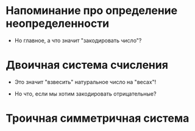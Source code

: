 
# Напоминание про определение неопределенности

- Но главное, а что значит "закодировать число"?

# Двоичная система счисления

- Это значит "взвесить" натуральное число на "весах"!

- Но что, если мы хотим закодировать отрицательные?

# Троичная симметричная система 

